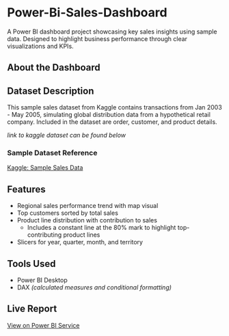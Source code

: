 # Power-Bi-Sales-Dashboard
A Power BI dashboard project showcasing key sales insights using sample data. Designed to highlight business performance through clear visualizations and KPIs.

## About the Dashboard

## Dataset Description
This sample sales dataset from Kaggle contains transactions from Jan 2003 - May 2005, simulating global distribution data from a hypothetical retail company. Included in the dataset are order, customer, and product details.

_link to kaggle dataset can be found below_
### Sample Dataset Reference
[Kaggle: Sample Sales Data](https://www.kaggle.com/datasets/kyanyoga/sample-sales-data?resource=download)

## Features
- Regional sales performance trend with map visual
- Top customers sorted by total sales
- Product line distribution with contribution to sales
  - Includes a constant line at the 80% mark to highlight top-contributing product lines
- Slicers for year, quarter, month, and territory

## Tools Used
- Power BI Desktop
- DAX _(calculated measures and conditional formatting)_

## Live Report
[View on Power BI Service](#) <!-- Replace with actual link once published -->

